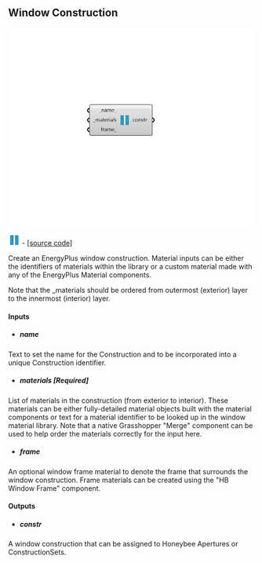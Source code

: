 ## Window Construction

![](../../images/components/Window_Construction.png)

![](../../images/icons/Window_Construction.png) - [[source code]](https://github.com/ladybug-tools/honeybee-grasshopper-energy/blob/master/honeybee_grasshopper_energy/src//HB%20Window%20Construction.py)


Create an EnergyPlus window construction. Material inputs can be either the identifiers of materials within the library or a custom material made with any of the EnergyPlus Material components. 

Note that the _materials should be ordered from outermost (exterior) layer to the innermost (interior) layer. 



#### Inputs
* ##### name 
Text to set the name for the Construction and to be incorporated into a unique Construction identifier. 
* ##### materials [Required]
List of materials in the construction (from exterior to interior). These materials can be either fully-detailed material objects built with the material components or text for a material identifier to be looked up in the window material library. Note that a native Grasshopper "Merge" component can be used to help order the materials correctly for the input here. 
* ##### frame 
An optional window frame material to denote the frame that surrounds the window construction. Frame materials can be created using the "HB Window Frame" component. 

#### Outputs
* ##### constr
A window construction that can be assigned to Honeybee Apertures or ConstructionSets. 